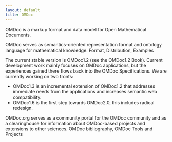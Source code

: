 ```yaml
---
layout: default 
title: OMDoc
---
```


OMDoc is a markup format and data model for Open Mathematical Documents.

OMDoc serves as semantics-oriented representation format and ontology language for
mathematical knowledge. Format, Distribution, Examples

The current stable version is OMDoc1.2 (see the OMDoc1.2 Book). Current development work
mainly focuses  on OMDoc applications, but the experiences gained there flows back into
the OMDoc Specifications. We are currently working on two fronts:

* OMDoc1.3 is an incremental extension of OMDoc1.2 that addresses immediate needs from the
applications and increases semantic web compatibility.
* OMDoc1.6 is the first step towards OMDoc2.0, this includes radical redesign.

OMDoc.org serves as a community portal for the OMDoc community and as a clearinghouse for information about OMDoc-based projects and extensions to other sciences. OMDoc bibliography, OMDoc Tools and Projects



